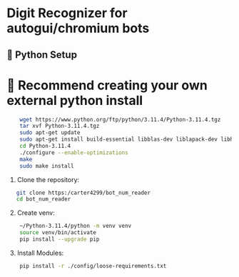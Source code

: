 # Digit Recognizer for autogui/chromium bots

## 📂 Python Setup

# 🚫 Recommend creating your own external python install

```bash
    wget https://www.python.org/ftp/python/3.11.4/Python-3.11.4.tgz
    tar xvf Python-3.11.4.tgz
    sudo apt-get update
    sudo apt-get install build-essential libblas-dev liblapack-dev libhdf5-dev libopencv-dev libjpeg-dev libpng-dev libtiff-dev libqt5gui5 libqt5core5a libqt5dbus5 qttools5-dev libgrpc-dev libfreetype6-dev libprotobuf-dev
    cd Python-3.11.4
    ./configure --enable-optimizations
    make
    sudo make install
```

1. Clone the repository:
```bash
   git clone https:/carter4299/bot_num_reader
   cd bot_num_reader
```

2. Create venv:
```bash
    ~/Python-3.11.4/python -m venv venv
    source venv/bin/activate
    pip install --upgrade pip
```

3. Install Modules:
```bash
    pip install -r ./config/loose-requirements.txt
```

